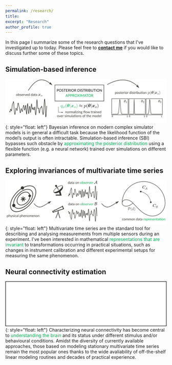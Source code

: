 ```yaml
---
permalink: /research/
title: 
excerpt: "Research"
author_profile: true
---
```


In this page I summarize some of the research questions that I've investigated 
up to today. Please feel free to **<a href = "mailto: pedro.rodrigues@melix.org">contact me</a>** if you would like to discuss further some of these topics.

## Simulation-based inference
![image](/images/research_sbi.svg){: style="float: left"}
Bayesian inference on modern complex simulator models is in general a difficult 
task because the likelihood function of the model’s output is often intractable. 
Simulation-based inference (SBI) bypasses such obstacle by <span style="color:#00b050">approximating the posterior distribution</span> using a flexible function (e.g. a neural network) trained over simulations on different parameters.

## Exploring invariances of multivariate time series
![image](/images/research_phd.svg){: style="float: left"}
Multivariate time series are the standard tool for describing and analysing 
measurements from multiple sensors during an experiment. I've been interested in
mathematical <span style="color:#00b050">representations that are invariant</span> to transformations occurring in practical situations, such as changes in instrument calibration and different experimental
setups for measuring the same phenomenon.

## Neural connectivity estimation
![image](/images/research_pdc.svg){: style="float: left"}
Characterizing neural connectivity has become central to <span style="color:#00b050">understanding the brain</span>
and its status under different stimulus and/or behavioural conditions. Amidst the diversity of currently available
approaches, those based on modeling stationary multivariate time series remain the most popular ones thanks to the wide avaliability of off-the-shelf linear modeling routines and decades of practical experience.
